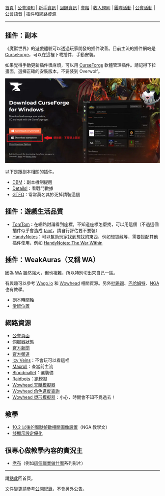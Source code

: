 [首頁](index.html) | [公會須知](guidelines.html) | [新手資訊](newbies.html) | [回鍋資訊](oldfriends.html) | [會階](ranks.html) | [收人規則](recruitment.html) | [團隊活動](raid.html) | [公會活動](activities.html) | [公會語音](voicechat.html) | 插件和網路資源

---

## 插件：副本

《魔獸世界》的遊戲體驗可以透過玩家開發的插件改善。目前主流的插件網站是 [CurseForge](https://www.curseforge.com/wow/addons)，可以在這裡下載插件，手動安裝。

如果覺得手動更新插件很麻煩，可以用 [CurseForge](https://download.curseforge.com/) 軟體管理插件。請記得下拉畫面，選擇正確的安裝版本，不要裝到 Overwolf。

![](img_curseforge_installation.png)

以下是跟副本相關的插件。

- [DBM](https://www.curseforge.com/wow/addons/deadly-boss-mods)：副本機制提醒
- [Details!](https://www.curseforge.com/wow/addons/details)：看戰鬥數據
- [GTFO](https://www.curseforge.com/wow/addons/gtfo)：常常莫名其妙死掉請裝這個

## 插件：遊戲生活品質

- [TomTom](https://www.curseforge.com/wow/addons/tomtom)：在網路討論看到座標，不知道座標怎麼找，可以用這個（不過這個插件似乎會造成 [taint](https://forum.gamer.com.tw/Co.php?bsn=05219&sn=2498142)，請自行評估要不要裝）
- [HandyNotes](https://www.curseforge.com/wow/addons/handynotes)：可以幫助玩家找到想找的東西，例如想寶藏等，需要搭配其他插件使用，例如 [HandyNotes: The War Within](https://www.curseforge.com/wow/addons/handynotes-the-war-within)

## 插件：WeakAuras（又稱 WA）

因為 [WA](https://www.curseforge.com/wow/addons/weakauras-2) 雖然強大，但也複雜，所以特別切出來自己一區。

有興趣可以參考 [Wago.io](https://wago.io/weakauras) 和 [Wowhead](https://www.wowhead.com/guide/how-to-create-and-use-weakauras-5929) 相關資源。另外[批踢踢](https://www.ptt.cc/bbs/WOW/M.1488827820.A.769.html)、[巴哈姆特](https://forum.gamer.com.tw/Co.php?bsn=05219&sn=5351696)、[NGA](https://bbs.nga.cn/read.php?tid=4655386&rand=613) 也有教學。

- [副本時間軸](https://wago.io/RaidAbilityTimeline)
- [滑鼠位置](https://wago.io/HkjSU79zz)

## 網路資源

- [公會頁面](https://worldofwarcraft.com/zh-tw/guild/tw/lights-hope/bad-weather)
- [伺服器狀態](https://worldofwarcraft.com/zh-tw/game/status)
- [官方新聞](https://worldofwarcraft.blizzard.com/zh-tw/news)
- [官方頻道](https://www.youtube.com/channel/UCgNBSxvqQMhVYBo-XSnmbqg)
- [Icy Veins](https://www.icy-veins.com/wow/class-guides)：不會玩可以看這裡
- [Maxroll](https://maxroll.gg/wow/class-guides)：查當前主流
- [Bloodmallet](https://bloodmallet.com/)：選裝備
- [Raidbots](https://www.raidbots.com/simbot)：跑模擬
- [Wowhead 天賦模擬器](https://www.wowhead.com/talent-calc)
- [Wowhead 角色進度查詢](https://www.wowhead.com/attunement)
- [Wowhead 塑形模擬器](https://www.wowhead.com/dressing-room)：小心，時間會不知不覺過去！

## 教學

- [10.2 以後的魔獸幀數相關圖像設置](https://nga.178.com/read.php?tid=39562389)（NGA 教學文）
- [談顯示設定優化](https://forum.gamer.com.tw/Co.php?bsn=05219&sn=5266501)

## 很專心做教學內容的實況主

- [老布](https://www.youtube.com/channel/UC10y77XO8L__flCLV2sfCvw)（例如[這個職業做什魔](https://www.youtube.com/watch?v=5DvOgT2Y-P8&list=PLFdmEzD9h-PMRyebLLK4lbTurrKIIapso)系列影片）

--- 

請[點此](index.html)回首頁。

文件變更請參考[公開紀錄](https://github.com/dalechou/badweather.tw/commits/master/useful.md)，不會另外公告。
